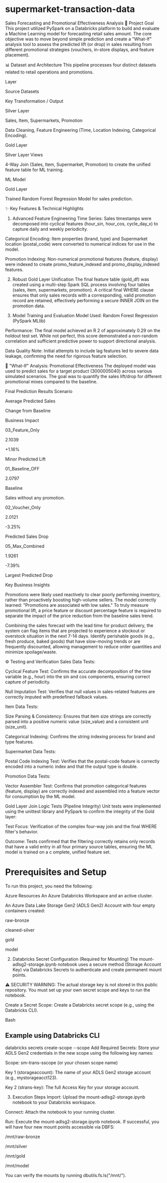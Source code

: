 # supermarket-transaction-data
Sales Forecasting and Promotional Effectiveness Analysis
🎯 Project Goal
This project utilized PySpark on a Databricks platform to build and evaluate a Machine Learning model for forecasting retail sales amount. The core objective was to move beyond simple prediction and create a "What-If" analysis tool to assess the predicted lift (or drop) in sales resulting from different promotional strategies (vouchers, in-store displays, and feature placement).

📊 Dataset and Architecture
This pipeline processes four distinct datasets related to retail operations and promotions.

Layer

Source Datasets

Key Transformation / Output

Silver Layer

Sales, Item, Supermarkets, Promotion

Data Cleaning, Feature Engineering (Time, Location Indexing, Categorical Encoding).

Gold Layer

Silver Layer Views

4-Way Join (Sales, Item, Supermarket, Promotion) to create the unified feature table for ML training.

ML Model

Gold Layer

Trained Random Forest Regression Model for sales prediction.

✨ Key Features & Technical Highlights
1. Advanced Feature Engineering
Time Series: Sales timestamps were decomposed into cyclical features (hour_sin, hour_cos, cycle_day_x) to capture daily and weekly periodicity.

Categorical Encoding: Item properties (brand, type) and Supermarket location (postal_code) were converted to numerical indices for use in the model.

Promotion Indexing: Non-numerical promotional features (feature, display) were indexed to create promo_feature_indexed and promo_display_indexed features.

2. Robust Gold Layer Unification
The final feature table (gold_df) was created using a multi-step Spark SQL process involving four tables (sales, item, supermarkets, promotion). A critical final WHERE clause ensures that only sales records with a corresponding, valid promotion record are retained, effectively performing a secure INNER JOIN on the promotion data.

3. Model Training and Evaluation
Model Used: Random Forest Regression (PySpark MLlib)

Performance: The final model achieved an R 
2
  of approximately 0.29 on the holdout test set. While not perfect, this score demonstrated a non-random correlation and sufficient predictive power to support directional analysis.

Data Quality Note: Initial attempts to include lag features led to severe data leakage, confirming the need for rigorous feature selection.

🚀 "What-If" Analysis: Promotional Effectiveness
The deployed model was used to predict sales for a target product (3000005040) across various simulated scenarios. The goal was to quantify the sales lift/drop for different promotional mixes compared to the baseline.

Final Prediction Results
Scenario

Average Predicted Sales

Change from Baseline

Business Impact

03_Feature_Only

2.1039

+1.16%

Minor Predicted Lift

01_Baseline_OFF

2.0797

Baseline

Sales without any promotion.

02_Voucher_Only

2.0121

-3.25%

Predicted Sales Drop

05_Max_Combined

1.9261

-7.39%

Largest Predicted Drop

Key Business Insights

Promotions were likely used reactively to clear poorly performing inventory, rather than proactively boosting high-volume sellers. The model correctly learned: "Promotions are associated with low sales." To truly measure promotional lift, a price feature or discount percentage feature is required to separate the impact of the price reduction from the baseline sales trend.

Combining the sales forecast with the lead time for product delivery, the system can flag items that are projected to experience a stockout or overstock situation in the next 7-14 days. Identify perishable goods (e.g., fresh produce, baked goods) that have slow-moving trends or are frequently discounted, allowing management to reduce order quantities and minimize spoilage/waste.

⚙️ Testing and Verification
Sales Data Tests:

Cyclical Feature Test: Confirms the accurate decomposition of the time variable (e.g., hour) into the sin and cos components, ensuring correct capture of periodicity.

Null Imputation Test: Verifies that null values in sales-related features are correctly imputed with predefined fallback values.

Item Data Tests:

Size Parsing & Consistency: Ensures that item size strings are correctly parsed into a positive numeric value (size_value) and a consistent unit (size_unit).

Categorical Indexing: Confirms the string indexing process for brand and type features.

Supermarket Data Tests:

Postal Code Indexing Test: Verifies that the postal-code feature is correctly encoded into a numeric index and that the output type is double.

Promotion Data Tests:

Vector Assembler Test: Confirms that promotion categorical features (feature, display) are correctly indexed and assembled into a feature vector for consumption by the ML model.

Gold Layer Join Logic Tests (Pipeline Integrity)
Unit tests were implemented using the unittest library and PySpark to confirm the integrity of the Gold layer:

Test Focus: Verification of the complex four-way join and the final WHERE filter's behavior.

Outcome: Tests confirmed that the filtering correctly retains only records that have a valid entry in all four primary source tables, ensuring the ML model is trained on a c
omplete, unified feature set.

# Prerequisites and Setup
To run this project, you need the following:

Azure Resources
An Azure Databricks Workspace and an active cluster.

An Azure Data Lake Storage Gen2 (ADLS Gen2) Account with four empty containers created:

raw-bronze

cleaned-silver

gold

model

2. Databricks Secret Configuration (Required for Mounting)
The mount-adlsg2-storage.ipynb notebook uses a secure method (Storage Account Key) via Databricks Secrets to authenticate and create permanent mount points.

⚠️ SECURITY WARNING: The actual storage key is not stored in this public repository. You must set up your own secret scope and keys to run the notebook.

Create a Secret Scope: Create a Databricks secret scope (e.g., using the Databricks CLI).

Bash

## Example using Databricks CLI
databricks secrets create-scope --scope <your-scope-name>
Add Required Secrets: Store your ADLS Gen2 credentials in the new scope using the following key names:

Scope: sm-trans-sscope (or your chosen scope name)

Key 1 (storageaccount): The name of your ADLS Gen2 storage account (e.g., mystorageacct123).

Key 2 (strans-key): The full Access Key for your storage account.

3. Execution Steps
Import: Upload the mount-adlsg2-storage.ipynb notebook to your Databricks workspace.

Connect: Attach the notebook to your running cluster.

Run: Execute the mount-adlsg2-storage.ipynb notebook. If successful, you will have four new mount points accessible via DBFS:

/mnt/raw-bronze

/mnt/silver

/mnt/gold

/mnt/model

You can verify the mounts by running dbutils.fs.ls("/mnt/").
